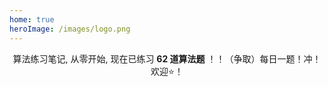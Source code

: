 ```yaml
---
home: true
heroImage: /images/logo.png
---
```


<div align="center">

算法练习笔记, 从零开始, 现在已练习 **62 道算法题** ！！（争取）每日一题！冲！欢迎⭐️！
	
</div>